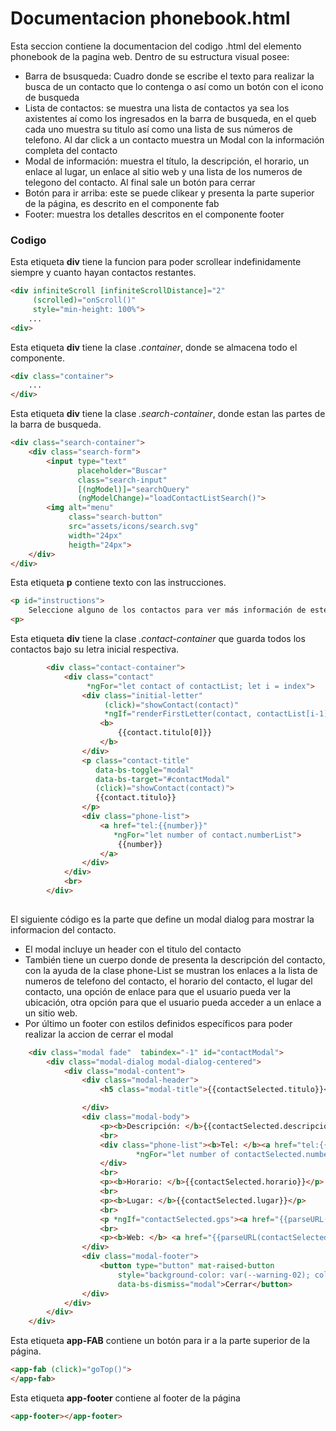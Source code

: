 # Documentacion phonebook.html

Esta seccion contiene la documentacion del codigo .html del elemento phonebook de la pagina web. Dentro de su estructura visual posee: 
* Barra de bsusqueda: Cuadro donde se escribe el texto para realizar la busca de un contacto que lo contenga o así como un botón con el icono de busqueda
* Lista de contactos: se muestra una lista de contactos ya sea los axistentes aí como los ingresados en la barra de busqueda, en el queb cada uno muestra su titulo así como una  lista de sus números de telefono. Al dar click a un contacto muestra un Modal con la información completa del contacto
* Modal de información: muestra el título, la descripción, el horario, un enlace al lugar, un enlace al sitio web y una lista de los numeros de telegono del contacto. Al final sale un botón para cerrar
* Botón para ir arriba: este se puede clikear y presenta la parte superior de la página, es descrito en el componente fab
* Footer:  muestra los detalles descritos en el componente footer

### Codigo

Esta etiqueta **div** tiene la funcion para poder scrollear indefinidamente siempre y cuanto hayan contactos restantes.
``` html
<div infiniteScroll [infiniteScrollDistance]="2" 
     (scrolled)="onScroll()" 
     style="min-height: 100%">
    ...
<div>
```

Esta etiqueta **div** tiene la clase *.container*, donde se almacena todo el componente.
``` html 
<div class="container">
    ...
</div>
```

Esta etiqueta **div** tiene la clase *.search-container*, donde estan las partes de la barra de busqueda.
``` html 
<div class="search-container">
    <div class="search-form">
        <input type="text" 
               placeholder="Buscar" 
               class="search-input" 
               [(ngModel)]="searchQuery"
               (ngModelChange)="loadContactListSearch()">
        <img alt="menu" 
             class="search-button" 
             src="assets/icons/search.svg" 
             width="24px" 
             heigth="24px">
    </div>
</div>
```

Esta etiqueta **p** contiene texto con las instrucciones.
``` html 
<p id="instructions">
    Seleccione alguno de los contactos para ver más información de este.
<p>
```

Esta etiqueta **div** tiene la clase *.contact-container* que guarda todos los contactos bajo su letra inicial respectiva.
``` html
        <div class="contact-container">
            <div class="contact" 
                 *ngFor="let contact of contactList; let i = index">
                <div class="initial-letter" 
                     (click)="showContact(contact)"
                     *ngIf="renderFirstLetter(contact, contactList[i-1], i);">
                    <b>
                        {{contact.titulo[0]}}
                    </b>
                </div>
                <p class="contact-title" 
                   data-bs-toggle="modal" 
                   data-bs-target="#contactModal"
                   (click)="showContact(contact)">
                   {{contact.titulo}}
                </p>
                <div class="phone-list">
                    <a href="tel:{{number}}" 
                       *ngFor="let number of contact.numberList">
                        {{number}}
                    </a>
                </div>
            </div>
            <br>
        </div>
 
```

El siguiente código es la parte que define un modal dialog para mostrar la informacion del contacto.
+ El modal incluye un header con el titulo del contacto
+ También tiene un cuerpo donde de presenta la descripción del contacto, con la ayuda de la clase phone-List se mustran los enlaces a la lista de numeros de telefono del contacto, el horario del contacto, el lugar del contacto, una opción de enlace para que el usuario pueda ver la ubicación, otra opción para que el usuario pueda acceder a un enlace a un sitio web. 
+ Por último un footer con estilos definidos específicos para poder realizar la accion de cerrar el modal
``` html
    <div class="modal fade"  tabindex="-1" id="contactModal">
        <div class="modal-dialog modal-dialog-centered">
            <div class="modal-content">
                <div class="modal-header">
                    <h5 class="modal-title">{{contactSelected.titulo}}</h5>

                </div>
                <div class="modal-body">
                    <p><b>Descripción: </b>{{contactSelected.descripcion}}</p>
                    <br>
                    <div class="phone-list"><b>Tel: </b><a href="tel:{{number}}"
                            *ngFor="let number of contactSelected.numberList">{{number}}</a>
                    </div>
                    <br>
                    <p><b>Horario: </b>{{contactSelected.horario}}</p>
                    <br>
                    <p><b>Lugar: </b>{{contactSelected.lugar}}</p>
                    <br>
                    <p *ngIf="contactSelected.gps"><a href="{{parseURL(contactSelected.gps)}}">Ver Dirección</a></p>
                    <br>
                    <p><b>Web: </b> <a href="{{parseURL(contactSelected.web)}}">{{parseURL(contactSelected.web)}}</a></p>
                </div>
                <div class="modal-footer">
                    <button type="button" mat-raised-button
                        style="background-color: var(--warning-02); color:var(--font-4);"
                        data-bs-dismiss="modal">Cerrar</button>
                </div>
            </div>
        </div>
    </div>
```

Esta etiqueta **app-FAB** contiene un botón para ir a la parte superior de la página.
``` html
<app-fab (click)="goTop()">
</app-fab>
``` 

Esta etiqueta **app-footer** contiene al footer de la página
``` html 
<app-footer></app-footer>
```